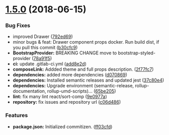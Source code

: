 # [1.5.0](https://module.kopaxgroup.com/bootstrap-styled/bootstrap-styled.yeutech.com/compare/v1.4.1...v1.5.0) (2018-06-15)


### Bug Fixes

* improved Drawer ([792ed69](https://module.kopaxgroup.com/bootstrap-styled/bootstrap-styled.yeutech.com/commit/792ed69))
* minor bugs & feat: Drawer component props docker. Run build dist, if you pull this commit ([b30cfc9](https://module.kopaxgroup.com/bootstrap-styled/bootstrap-styled.yeutech.com/commit/b30cfc9))
* **BootstrapProvider:** BREAKING CHANGE move to bootstrap-styled-provider ([78a91f5](https://module.kopaxgroup.com/bootstrap-styled/bootstrap-styled.yeutech.com/commit/78a91f5))
* **ci:** update .gitlab-ci.yml ([add8e2d](https://module.kopaxgroup.com/bootstrap-styled/bootstrap-styled.yeutech.com/commit/add8e2d))
* **composeLink:** Addded theme and full props description. ([2f77fc7](https://module.kopaxgroup.com/bootstrap-styled/bootstrap-styled.yeutech.com/commit/2f77fc7))
* **dependencies:** added more dependencies ([d070869](https://module.kopaxgroup.com/bootstrap-styled/bootstrap-styled.yeutech.com/commit/d070869))
* **dependencies:** Installed semantic releases and updated jest ([37c80e4](https://module.kopaxgroup.com/bootstrap-styled/bootstrap-styled.yeutech.com/commit/37c80e4))
* **dependencies:** Upgrade environment (semantic-release, rollup-documentation, rollup-umd-scripts)... ([65be205](https://module.kopaxgroup.com/bootstrap-styled/bootstrap-styled.yeutech.com/commit/65be205))
* **lint:** fix many lint react/sort-comp ([9e0977a](https://module.kopaxgroup.com/bootstrap-styled/bootstrap-styled.yeutech.com/commit/9e0977a))
* **repository:** fix issues and repository url ([c06d486](https://module.kopaxgroup.com/bootstrap-styled/bootstrap-styled.yeutech.com/commit/c06d486))


### Features

* **package.json:** Initialized commitizen. ([ff03cfd](https://module.kopaxgroup.com/bootstrap-styled/bootstrap-styled.yeutech.com/commit/ff03cfd))
